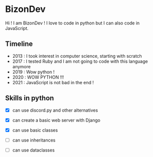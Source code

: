 # BizonDev

Hi ! I am BizonDev ! I love to code in python but I can also code in JavaScript.

## Timeline

 - 2013 : I took interest in computer science, starting with scratch
 - 2017 : I tested Ruby and I am not going to code with this language anymore
 - 2019 : Wow python !
 - 2020 : WOW PYTHON !!!
 - 2021 : JavaScript is not bad in the end !

## Skills in python

 - [x] can use discord.py and other alternatives
 - [x] can create a basic web server with Django
 - [x] can use basic classes
 - [ ] can use inheritances
 - [ ] can use dataclasses

